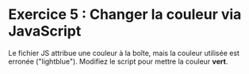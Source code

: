 # Exercice 5 : Changer la couleur via JavaScript

Le fichier JS attribue une couleur à la boîte, mais la couleur utilisée est erronée ("lightblue"). Modifiez le script pour mettre la couleur **vert**.

